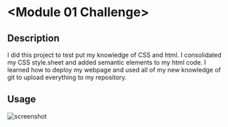 # <Module 01 Challenge>

## Description

I did this project to test put my knowledge of CSS and html. I consolidated my CSS style.sheet and added semantic elements to my html code.  I learned how to deploy my webpage and used all of my new knowledge of git to upload everything to my repository. 

## Usage
![screenshot](https://user-images.githubusercontent.com/114890344/197360244-837a5dd2-631d-47eb-9412-0d2d42f178a6.png)
